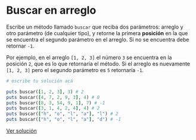 # Buscar en arreglo

Escribe un método llamado `buscar` que reciba dos parámetros: arreglo y otro parámetro (de cualquier tipo), y retorne la primera **posición** en la que se encuentra el segundo parámetro en el arreglo. Si no se encuentra debe retornar `-1`.

Por ejemplo, en el arreglo `[1, 2, 3]` el número `3` se encuentra en la posición `2`, que es lo que retornaría el método. Si el arreglo es nuevamente `[1, 2, 3]` pero el segundo parámetro es `5` retornaría `-1`.

```ruby
# escribe tu solución acá

puts buscar([1, 2, 3], 3) # 2
puts buscar([4, 7, 2, 9, 3], 4) # 0
puts buscar([8, 3, 54, 9, 1], 7) # -1
puts buscar([3, 1, 4, 2, 4], 4) # 2
puts buscar(["h", "o", "l", "a"], "l") # 2
puts buscar(["h", "o", "l", "a"], "d") # -1
```

[Ver solución](solutions/buscar_arreglo.rb)
